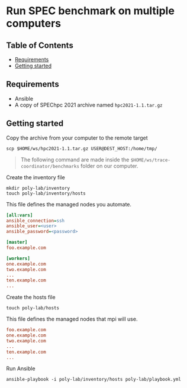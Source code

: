 # Run SPEC benchmark on multiple computers <!-- omit from toc -->

## Table of Contents <!-- omit from toc -->

- [Requirements](#requirements)
- [Getting started](#getting-started)

## Requirements

- Ansible
- A copy of SPEChpc 2021 archive named `hpc2021-1.1.tar.gz`

## Getting started

Copy the archive from your computer to the remote target

```shell
scp $HOME/ws/hpc2021-1.1.tar.gz USER@DEST_HOST:/home/tmp/
```

> The following command are made inside the `$HOME/ws/trace-coordinator/benchmarks` folder on our computer.
>
Create the inventory file

```shell
mkdir poly-lab/inventory
touch poly-lab/inventory/hosts
```

This file defines the managed nodes you automate.

```INI
[all:vars]
ansible_connection=ssh
ansible_user=<user>
ansible_password=<password>

[master]
foo.example.com

[workers]
one.example.com
two.example.com
...
ten.example.com
...

```

Create the hosts file

```shell
touch poly-lab/hosts
```

This file defines the managed nodes that mpi will use.

```INI
foo.example.com
one.example.com
two.example.com
...
ten.example.com
...
```

Run Ansible

```shell
ansible-playbook -i poly-lab/inventory/hosts poly-lab/playbook.yml
```
<!-- 
#### Your computer

> The following command are made inside the `$HOME/ws` folder on our computer.

1. scp `$HOME/ws/hpc2021-1.1.tar.gz` user@DEST_HOST:`/home/tmp/`

#### Remote computer

> The following command are made inside the `/home/tmp/` folder on the remote.

1. mkdir `$HOME/tracing`
2. touch `$HOME/tracing/hosts`
3. mkdir `/home/tmp/lib`
4. ln -s `/usr/lib64/libnsl.so.3` `/home/tmp/lib/libnsl.so.1`
5. export `LD_LIBRARY_PATH=/home/tmp/lib:$LD_LIBRARY_PATH`
6. cd `/home/tmp/`
7. tar -xf `hpc2021-1.1.tar.gz` #Untar the archive
8. cd `hpc2021-1.1.7/` #go in the SPEC folder
9. `./install.sh` # run the installer, should finish with "Installation successful.  Source the shrc or cshrc in /home/tmp/hpc2021-1.1.7 to set up your environment for the benchmark"
10. `source ./shrc` # source shrc to set up environment variables and paths for SPEC
11. cd `config`
12. cp `Example_gnu.cfg` `4712-gnu.cfg`
13. chmod 770 `4712-gnu.cfg`
14. nano `4712-gnu.cfg`

## Edit these lines

- `MPIRUN_OPTS` = --hostfile /home/tmp/tracing/hosts
- submit = mpirun --hostfile /home/tmp/tracing/hosts -np 8 $command

Benchmarks selected: 505.lbm_t, 513.soma_t, 518.tealeaf_t, , 521.miniswp_t, , 532.sph_exa_t, 534.hpgmgfv_t, 535.weather_t #519.clvleaf_t don't work  528.pot3d_t, 528.pot3d_t

> Benchmark 519.clvleaf_t don't work

## Run compilation for each benchmark

    runhpc --config=4712-gnu.cfg --action=build --tune=base -ranks 12 535.weather_t

    cp -r benchspec/HPC ~/tracing/

## Authorized SSH Key

## Run benchmark

- (Worker) sh start.sh exp_soma_14000
- (Master) time MPICH_PORT_RANGE=5000:5050 mpirun --hostfile /usagers3/pidena/tracing/hosts -np 120 ./soma_base.gnu_mpi -r 42 -t 200 --npoly=140000 --gen-state-file
- (Worker) sh stop.sh -->
